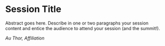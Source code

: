 # Session Title

Abstract goes here.  Describe in one or two paragraphs your session
content and entice the audience to attend your session (and the
summit!).

*Au Thor, Affiliation*
